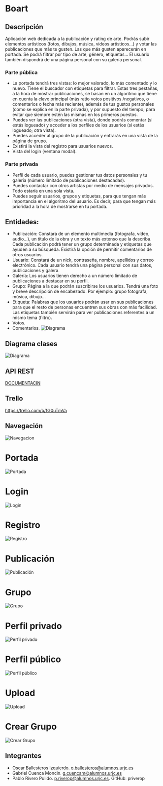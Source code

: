 # Boart

## Descripción
Aplicación web dedicada a la publicación y rating de arte. Podrás subir elementos artísticos (fotos, dibujos, música, videos artísticos...) y votar las publicaciones que más te gusten. Las que más gusten aparecerán en portada. Se podrá filtrar por tipo de arte, género, etiquetas... El usuario también dispondrá de una página personal con su galería personal. 

### Parte pública
- La portada tendrá tres vistas: lo mejor valorado, lo más comentado y lo nuevo. Tiene el buscador con etiquetas para filtrar. Estas tres pestañas, a la hora de mostrar publicaciones, se basan en un algoritmo que tiene en cuenta la clave principal (más ratio votos positivos /negativos, o comentarios o fecha más reciente), además de tus gustos personales (como se explica en la parte privada), y por supuesto del tiempo; para evitar que siempre estén las mismas en los primeros puestos.
- Puedes ver las publicaciones (otra vista), donde podrás comentar (si estás logueado) y acceder a los perfiles de los usuarios (si estás logueado; otra vista). 
- Puedes acceder al grupo de la publicación y entrarás en una vista de la página de grupo.
- Existirá la vista del registro para usuarios nuevos.
- Vista del login (ventana modal).

### Parte privada
- Perfil de cada usuario, puedes gestionar tus datos personales y tu galería (número limitado de publicaciones destacadas).
- Puedes contactar con otros artistas por medio de mensajes privados. Todo estaría en una sola vista.
- Puedes seguir usuarios, grupos y etiquetas, para que tengan más importancia en el algoritmo del usuario. Es decir, para que tengan más prioridad a la hora de mostrarse en tu portada.

## Entidades:

* Publicación: Constará de un elemento multimedia (fotografa, vídeo, audio...), un título de la obra y un texto más extenso que la describa. Cada publicación podrá tener un grupo determinada y etiquetas que ayuden a su búsqueda. Existirá la opción de permitir comentarios de otros usuarios.
* Usuario: Constará de un nick, contraseña, nombre, apellidos y correo electrónico. Cada usuario tendrá una página personal con sus datos, publicaciones y galera.
* Galería: Los usuarios tienen derecho a un número limitado de publicaciones a destacar en su perfil.
* Grupo: Página a la que podrán suscribirse los usuarios. Tendrá una foto y breve descripción de encabezado. Por ejemplo: grupo fotografa, música, dibujo...
* Etiqueta: Palabras que los usuarios podrán usar en sus publicaciones para que el resto de personas encuentren sus obras con más facilidad. Las etiquetas también servirán para ver publicaciones referentes a un mismo tema (filtro).
* Votos.
* Comentarios.
![Diagrama](http://i.imgur.com/w0wUk5I.png)

## Diagrama clases
![Diagrama](http://i.imgur.com/Mw3IiBK.jpg)

## API REST
[DOCUMENTACIN](https://github.com/priverop/boart/blob/master/API.md)

## Trello
https://trello.com/b/fG0uTmVa

## Navegación
![Navegacion](http://i.imgur.com/N1B1zfq.png)

# Portada
![Portada](http://i.imgur.com/b3bJRS0.png)

# Login
![Login](http://i.imgur.com/GPWvkUU.png)

# Registro
![Registro](http://i.imgur.com/EULGA32.png)

# Publicación
![Publicación](http://i.imgur.com/XqZVjT5.png)

# Grupo
![Grupo](http://i.imgur.com/F2zCQA5.png)

# Perfil privado
![Perfil privado](http://i.imgur.com/8Ox5MZC.png)

# Perfil público
![Perfil público](http://i.imgur.com/GlAyD6J.png)

# Upload
![Upload](http://i.imgur.com/TTXg9Be.png)

# Crear Grupo
![Crear Grupo](http://i.imgur.com/hirZCB2.png)

## Integrantes 
* Oscar Ballesteros Izquierdo. o.ballesteros@alumnos.urjc.es
* Gabriel Cuenca Moncin. g.cuencam@alumnos.urjc.es
* Pablo Rivero Pulido. p.riverop@alumnos.urjc.es. GitHub: priverop
